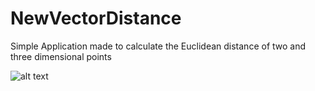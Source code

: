 # NewVectorDistance
Simple Application made to calculate the Euclidean distance of two and three dimensional points

![alt text](https://github.com/PhilipKoller/SchedulingApp/blob/master/Database_Diagram.PNG?raw=true)
